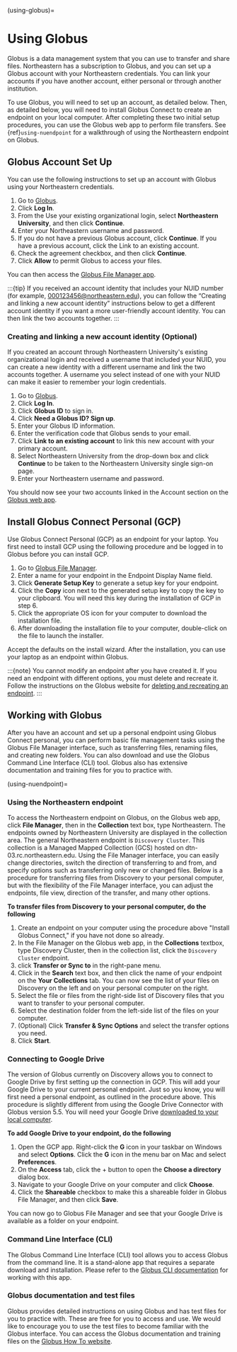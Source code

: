 (using-globus)=

# Using Globus

Globus is a data management system that you can use to transfer and share files. Northeastern has a subscription to Globus, and you can set up a Globus account with your Northeastern credentials. You can link your accounts if you have another account, either personal or through another institution.

To use Globus, you will need to set up an account, as detailed below. Then, as detailed below, you will need to install Globus Connect to create an endpoint on your local computer. After completing these two initial setup procedures, you can use the Globus web app to perform file transfers. See {ref}`using-nuendpoint` for a walkthrough of using the Northeastern endpoint on Globus.

## Globus Account Set Up

You can use the following instructions to set up an account with Globus using your Northeastern credentials.

1. Go to [Globus](https://www.globus.org).
1. Click **Log In**.
1. From the Use your existing organizational login, select **Northeastern University**, and then click **Continue**.
1. Enter your Northeastern username and password.
1. If you do not have a previous Globus account, click **Continue**. If you have a previous account, click the Link to an existing account.
1. Check the agreement checkbox, and then click **Continue**.
1. Click **Allow** to permit Globus to access your files.

You can then access the [Globus File Manager app](https://app.globus.org).

:::{tip}
If you received an account identity that includes your NUID number (for example, <000123456@northeastern.edu>), you can follow the “Creating and linking a new account identity” instructions below to get a different account identity if you want a more user-friendly account identity. You can then link the two accounts together.
:::

### Creating and linking a new account identity (Optional)

If you created an account through Northeastern University's existing organizational login and received a username that included your NUID, you can create a new identity with a different username and link the two accounts together. A username you select instead of one with your NUID can make it easier to remember your login credentials.

1. Go to [Globus](https://www.globus.org).
1. Click **Log In**.
1. Click **Globus ID** to sign in.
1. Click **Need a Globus ID? Sign up**.
1. Enter your Globus ID information.
1. Enter the verification code that Globus sends to your email.
1. Click **Link to an existing account** to link this new account with your primary account.
1. Select Northeastern University from the drop-down box and click **Continue** to be taken to the Northeastern University single sign-on page.
1. Enter your Northeastern username and password.

You should now see your two accounts linked in the Account section on the [Globus web app](https://app.globus.org/account/identities).

## Install Globus Connect Personal (GCP)

Use Globus Connect Personal (GCP) as an endpoint for your laptop. You first need to install GCP using the following procedure and be logged in to Globus before you can install GCP.

1. Go to [Globus File Manager](https://app.globus.org/file-manager/gcp).
1. Enter a name for your endpoint in the Endpoint Display Name field.
1. Click **Generate Setup Key** to generate a setup key for your endpoint.
1. Click the **Copy** icon next to the generated setup key to copy the key to your clipboard. You will need this key during the installation of GCP in step 6.
1. Click the appropriate OS icon for your computer to download the installation file.
1. After downloading the installation file to your computer, double-click on the file to launch the installer.

Accept the defaults on the install wizard. After the installation, you can use your laptop as an endpoint within Globus.

:::{note}
You cannot modify an endpoint after you have created it. If you need an endpoint with different options, you must delete and recreate it. Follow the instructions on the Globus website for [deleting and recreating an endpoint](https://docs.globus.org/faq/globus-connect-endpoints/#what_are_globus_connect_personal_and_globus_connect_server).
:::

## Working with Globus

After you have an account and set up a personal endpoint using Globus Connect personal, you can perform basic file management tasks using the Globus File Manager interface, such as transferring files, renaming files, and creating new folders. You can also download and use the Globus Command Line Interface (CLI) tool. Globus also has extensive documentation and training files for you to practice with.

(using-nuendpoint)=

### Using the Northeastern endpoint

To access the Northeastern endpoint on Globus, on the Globus web app, click **File Manager**, then in the **Collection** text box, type Northeastern. The endpoints owned by Northeastern University are displayed in the collection area. The general Northeastern endpoint is `Discovery Cluster`. This collection is a Managed Mapped Collection (GCS) hosted on dtn-03.rc.northeastern.edu. Using the File Manager interface, you can easily change directories, switch the direction of transferring to and from, and specify options such as transferring only new or changed files. Below is a procedure for transferring files from Discovery to your personal computer, but with the flexibility of the File Manager interface, you can adjust the endpoints, file view, direction of the transfer, and many other options.

**To transfer files from Discovery to your personal computer, do the following**

1. Create an endpoint on your computer using the procedure above "Install Globus Connect," if you have not done so already.
1. In the File Manager on the Globus web app, in the **Collections** textbox, type Discovery Cluster, then in the collection list, click the `Discovery Cluster` endpoint.
1. click **Transfer or Sync to** in the right-pane menu.
1. Click in the **Search** text box, and then click the name of your endpoint on the **Your Collections** tab. You can now see the list of your files on Discovery on the left and on your personal computer on the right.
1. Select the file or files from the right-side list of Discovery files that you want to transfer to your personal computer.
1. Select the destination folder from the left-side list of the files on your computer.
1. (Optional) Click **Transfer & Sync Options** and select the transfer options you need.
1. Click **Start**.

### Connecting to Google Drive

The version of Globus currently on Discovery allows you to connect to Google Drive by first setting up the connection in GCP. This will add your Google Drive to your current personal endpoint.
Just so you know, you will first need a personal endpoint, as outlined in the procedure above. This procedure is slightly different from using the Google Drive Connector with
Globus version 5.5. You will need your Google Drive [downloaded to your local computer](https://www.google.com/drive/download/).

**To add Google Drive to your endpoint, do the following**

1. Open the GCP app. Right-click the **G** icon in your taskbar on Windows and select **Options**. Click the **G** icon in the menu bar on Mac and select **Preferences**.
1. On the **Access** tab, click the + button to open the **Choose a directory** dialog box.
1. Navigate to your Google Drive on your computer and click **Choose**.
1. Click the **Shareable** checkbox to make this a shareable folder in Globus File Manager, and then click **Save**.

You can now go to Globus File Manager and see that your Google Drive is available as a folder on your endpoint.

### Command Line Interface (CLI)

The Globus Command Line Interface (CLI) tool allows you to access Globus from the command line. It is a stand-alone app that requires a separate download
and installation. Please refer to the [Globus CLI documentation](https://docs.globus.org/cli/) for working with this app.

### Globus documentation and test files

Globus provides detailed instructions on using Globus and has test files for you to practice with. These are free for you to access and use. We would like to encourage you to use the test files to become familiar with the Globus interface. You can access the Globus documentation and training files on the [Globus How To website](https://docs.globus.org/how-to/).
